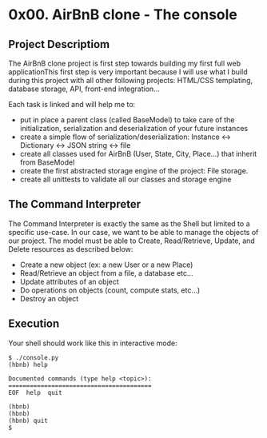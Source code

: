 
# 0x00. AirBnB clone - The console

## Project Descriptiom

The AirBnB clone project is first step towards building my first full web applicationThis first step is very important because I will use what I build during this project with all other following projects: HTML/CSS templating, database storage, API, front-end integration…

Each task is linked and will help me to:

* put in place a parent class (called BaseModel) to take care of the initialization, serialization and deserialization of your future instances
* create a simple flow of serialization/deserialization: Instance <-> Dictionary <-> JSON string <-> file
* create all classes used for AirBnB (User, State, City, Place…) that inherit from BaseModel
* create the first abstracted storage engine of the project: File storage.
* create all unittests to validate all our classes and storage engine

## The Command Interpreter
The Command Interpreter is exactly the same as the Shell but limited to a specific use-case. In our case, we want to be able to manage the objects of our project. The model must be able to Create, Read/Retrieve, Update, and Delete resources as described below:

* Create a new object (ex: a new User or a new Place)
* Read/Retrieve an object from a file, a database etc…
* Update attributes of an object
* Do operations on objects (count, compute stats, etc…)
* Destroy an object

## Execution
Your shell should work like this in interactive mode:

```
$ ./console.py
(hbnb) help

Documented commands (type help <topic>):
========================================
EOF  help  quit

(hbnb) 
(hbnb) 
(hbnb) quit
$
```
